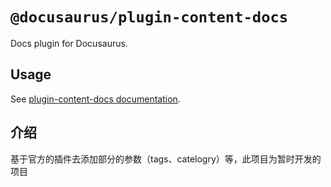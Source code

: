 # `@docusaurus/plugin-content-docs`

Docs plugin for Docusaurus.

## Usage

See [plugin-content-docs documentation](https://docusaurus.io/docs/api/plugins/@docusaurus/plugin-content-docs).


## 介绍

基于官方的插件去添加部分的参数（tags、catelogry）等，此项目为暂时开发的项目